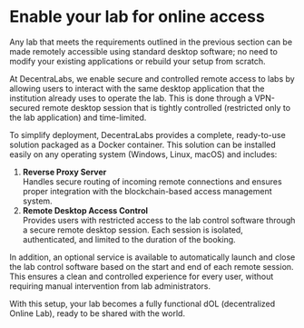# Enable your lab for online access

Any lab that meets the requirements outlined in the previous section can be made remotely accessible using standard desktop software; no need to modify your existing applications or rebuild your setup from scratch.

At DecentraLabs, we enable secure and controlled remote access to labs by allowing users to interact with the same desktop application that the institution already uses to operate the lab. This is done through a VPN-secured remote desktop session that is tightly controlled (restricted only to the lab application) and time-limited.

To simplify deployment, DecentraLabs provides a complete, ready-to-use solution packaged as a Docker container. This solution can be installed easily on any operating system (Windows, Linux, macOS) and includes:

1. **Reverse Proxy Server**\
   Handles secure routing of incoming remote connections and ensures proper integration with the blockchain-based access management system.
2. **Remote Desktop Access Control**\
   Provides users with restricted access to the lab control software through a secure remote desktop session. Each session is isolated, authenticated, and limited to the duration of the booking.

In addition, an optional service is available to automatically launch and close the lab control software based on the start and end of each remote session. This ensures a clean and controlled experience for every user, without requiring manual intervention from lab administrators.

With this setup, your lab becomes a fully functional dOL (decentralized Online Lab), ready to be shared with the world.
